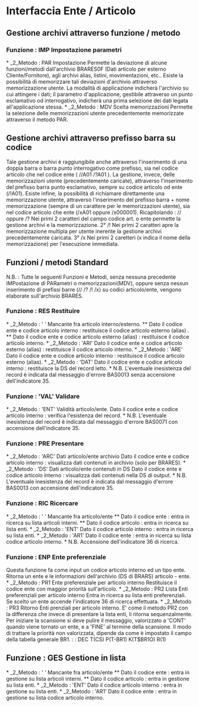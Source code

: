 # Interfaccia Ente / Articolo

## Gestione archivi attraverso funzione / metodo
### Funzione  :  IMP Impostazione parametri
 \* _2_Metodo   :  PAR Impostazione Permette la deviazione di alcune funzioni/metodi dall'archivio BRARES0F (Dati articolo per esterno Cliente/Fornitore), agli archivi alias, listini, movimentazioni, etc.. Esiste la possibilità di memorizzare tali deviazioni d'archivio attraverso memorizzazione utente. La modalità di applicazione indicherà l'archivio su cui attingere i dati; il parametro d'applicazione, gestibile attraverso un punto esclamativo od interrogativo, indicherà una prima selezione dei dati legata all'applicazione stessa.
 \* _2_Metodo   :  MDV Scelta memorizzazioni Permette la selezione delle memorizzazioni utente precedentemente memorizzate attraverso il metodo PAR.

## Gestione archivi attraverso prefisso barra su codice
Tale gestione archivi è raggiungibile anche attraverso l'inserimento di una doppia barra o barra punto interrogativo come prefisso, sia nel codice articolo che nel codice ente ( //A01  /?A01 ).
La gestione, invece, delle memorizzazioni utente (precedentemente caricate), attraverso l'inserimento del prefisso barra punto esclamativo, sempre su codice articolo od ente (/!A01).
Esiste infine, la possibilità di richiamare direttamente una memorizzazione utente, attraverso l'inserimento del prefisso barra + nome memorizzazione (sempre di un carattere per le memorizzazioni utente), sia nel codice articolo che ente (/xA01 oppure /x000001).
Ricapitolando : 
    // oppure /? Nei primi 2 caratteri del campo codice art. o ente permette la gestione archivi e la memorizzazione.
2° /!           Nei primi 2 caratteri apre la memorizzazione multipla per utente inerente la gestione archivi precedentemente caricata.
3° /x          Nei primi 2 caretteri (x indica il nome della memorizzazione) per l'esecuzione immediata.

## Funzioni / metodi Standard

N.B. :  Tutte le seguenti Funzioni e Metodi, senza nessuna precedente IMPostazione di PARametri o memorizzazioni(MDV), oppure senza nessun inserimento di prefissi barre
(//  /?  /!  /x) su codici articolo/ente, vengono elaborate sull'archivio BRARES.

### Funzione :  RES   Restituire
 \* _2_Metodo : '   '  Mancante fra articolo interno/esterno.
 \*\* Dato il codice ente e codice articolo interno :  restituisce il codice articolo esterno (alias) .
 \*\* Dato il codice ente e codice articolo esterno (alias) :  restituisce il codice articolo interno.
 \* _2_Metodo : 'ARI' Dato il codice ente e codice articolo esterno (alias) :  restituisce il codice articolo interno.
 \* _2_Metodo : 'ARE'  Dato il codice ente e codice articolo interno :  restituisce il codice articolo esterno (alias).
 \* _2_Metodo : 'DAT' Dato il codice ente e codice articolo interno :  restituisce la DS del record letto.
 \* N.B. L'eventuale inesistenza del record è indicata dal messaggio d'errore BAS0013 senza accensione dell'indicatore 35.

### Funzione : 'VAL'  Validare
 \* _2_Metodo  : 'ENT'  Validità articolo/ente. Dato il codice ente e codice articolo interno :  verifica l'esistenza del record.
 \* N.B. L'eventuale inesistenza del record è indicata dal messaggio d'errore BAS0071 con accensione dell'indicatore 35.

### Funzione :  PRE  Presentare
 \* _2_Metodo : 'ARC' Dati articolo/ente archivio Dato il codice ente e codice articolo interno :  visualizza dati contenuti in archivio (solo per BRARES).
 \* _2_Metodo : 'DS'   Dati articolo/ente contenuti in DS Dato il codice ente e codice articolo interno :  visualizza dati contenuti nella DS di output.
 \* N.B. L'eventuale inesistenza del record è indicata dal messaggio d'errore BAS0013 con accensione dell'indicatore 35.

### Funzione :  RIC Ricercare
 \* _2_Metodo : '   '  Mancante fra articolo/ente
 \*\* Dato il codice ente :  entra in ricerca su lista articoli interni.
 \*\* Dato il codice articolo  :  entra in ricerca su lista enti.
 \* _2_Metodo : 'ENT' Dato il codice articolo interno :  entra in ricerca su lista enti.
 \* _2_Metodo : 'AR1' Dato il codice ente  :  entra in ricerca su lista codice articolo interno.
 \* N.B.  Accensione dell'indicatore 36 di ricerca.

### Funzione :  ENP Ente preferenziale
Questa funzione fa come input un codice articolo interno ed un tipo ente.
Ritorna un ente e le informazioni dell'archivio (DS di BRARS) articolo - ente.
 \* _2_Metodo  :  PR1 Ente preferenziale per articolo interno Restituisce il codice ente con maggior priorità sull'articolo.
 \* _2_Metodo  :  PR2 Lista Enti preferenziali per articolo interno Entra in ricerca su lista enti preferenziali. Se scelto un ente accende l'indicatore 36 di ricerca effettuata.
 \* _2_Metodo  :  PR3 Ritorno Enti prenziali per articolo interno. E' come il metodo PR2 con la differenza che invece di presentare la lista enti, li ritorna sequenzalmente. Per iniziare la scansione si deve pulire il messaggio, valorizzato a 'CONT' quando viene tornato un ente, e a 'FINE' al termine della scansione. Il modo di trattare la priorità non valorizzata, dipende da come è impostato il campo della tabella generale BR1.
 :  : DEC T(CS) P(T-BR1) K(T$BR1O) R(1)

## Funzione :  GES Gestione in lista
 \* _2_Metodo : '   '  Mancante fra articolo/ente
 \*\* Dato il codice ente :  entra in gestione su lista articoli interni.
 \*\* Dato il codice articolo :  entra in gestione su lista enti.
 \* _2_Metodo : 'ENT' Dato il codice articolo interno :  entra in gestione su lista enti.
 \* _2_Metodo : 'AR1' Dato il codice ente :  entra in gestione su lista codice articolo interno.
